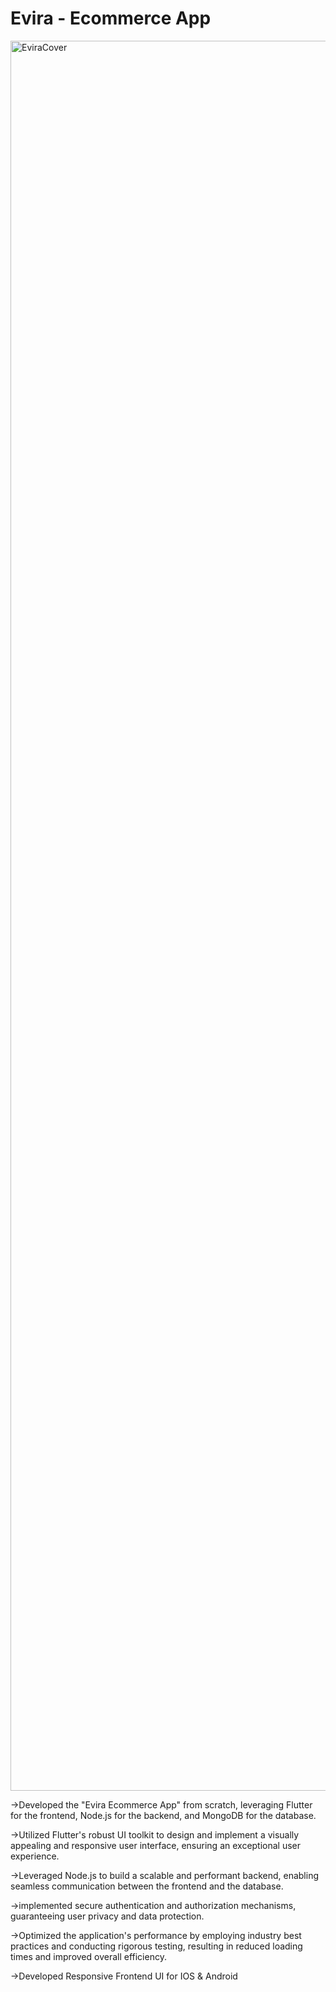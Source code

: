 # Evira - Ecommerce App
<img width="2800" alt="EviraCover" src="https://github.com/JaySoni26/Evira/assets/106761357/d48cd84a-f046-4c4c-9627-e5be495a6c08">



->Developed the "Evira Ecommerce App" from scratch, leveraging Flutter for the frontend, Node.js for the backend, and MongoDB for the database.

->Utilized Flutter's robust UI toolkit to design and implement a visually appealing and responsive user interface, ensuring an exceptional user experience.

->Leveraged Node.js to build a scalable and performant backend, enabling seamless communication between the frontend and the database.

->implemented secure authentication and authorization mechanisms, guaranteeing user privacy and data protection.

->Optimized the application's performance by employing industry best practices and conducting rigorous testing, resulting in reduced loading times and improved overall efficiency.

->Developed Responsive Frontend UI for IOS & Android
